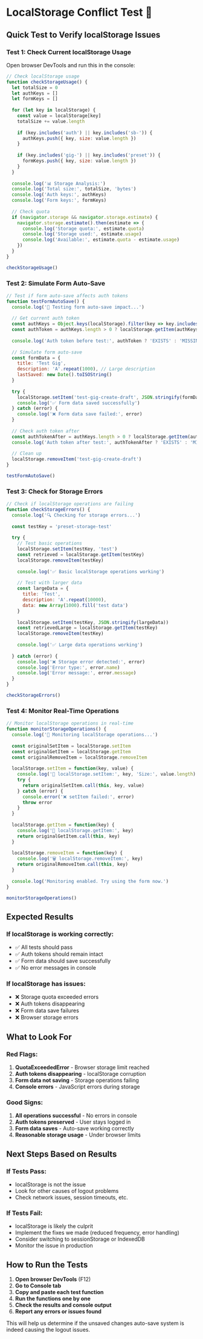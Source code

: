 # LocalStorage Conflict Test 🧪

## Quick Test to Verify localStorage Issues

### **Test 1: Check Current localStorage Usage**

Open browser DevTools and run this in the console:

```javascript
// Check localStorage usage
function checkStorageUsage() {
  let totalSize = 0
  let authKeys = []
  let formKeys = []
  
  for (let key in localStorage) {
    const value = localStorage[key]
    totalSize += value.length
    
    if (key.includes('auth') || key.includes('sb-')) {
      authKeys.push({ key, size: value.length })
    }
    
    if (key.includes('gig-') || key.includes('preset')) {
      formKeys.push({ key, size: value.length })
    }
  }
  
  console.log('📊 Storage Analysis:')
  console.log('Total size:', totalSize, 'bytes')
  console.log('Auth keys:', authKeys)
  console.log('Form keys:', formKeys)
  
  // Check quota
  if (navigator.storage && navigator.storage.estimate) {
    navigator.storage.estimate().then(estimate => {
      console.log('Storage quota:', estimate.quota)
      console.log('Storage used:', estimate.usage)
      console.log('Available:', estimate.quota - estimate.usage)
    })
  }
}

checkStorageUsage()
```

### **Test 2: Simulate Form Auto-Save**

```javascript
// Test if form auto-save affects auth tokens
function testFormAutoSave() {
  console.log('🧪 Testing form auto-save impact...')
  
  // Get current auth token
  const authKeys = Object.keys(localStorage).filter(key => key.includes('auth'))
  const authToken = authKeys.length > 0 ? localStorage.getItem(authKeys[0]) : null
  
  console.log('Auth token before test:', authToken ? 'EXISTS' : 'MISSING')
  
  // Simulate form auto-save
  const formData = {
    title: 'Test Gig',
    description: 'A'.repeat(1000), // Large description
    lastSaved: new Date().toISOString()
  }
  
  try {
    localStorage.setItem('test-gig-create-draft', JSON.stringify(formData))
    console.log('✅ Form data saved successfully')
  } catch (error) {
    console.log('❌ Form data save failed:', error)
  }
  
  // Check auth token after
  const authTokenAfter = authKeys.length > 0 ? localStorage.getItem(authKeys[0]) : null
  console.log('Auth token after test:', authTokenAfter ? 'EXISTS' : 'MISSING')
  
  // Clean up
  localStorage.removeItem('test-gig-create-draft')
}

testFormAutoSave()
```

### **Test 3: Check for Storage Errors**

```javascript
// Check if localStorage operations are failing
function checkStorageErrors() {
  console.log('🔍 Checking for storage errors...')
  
  const testKey = 'preset-storage-test'
  
  try {
    // Test basic operations
    localStorage.setItem(testKey, 'test')
    const retrieved = localStorage.getItem(testKey)
    localStorage.removeItem(testKey)
    
    console.log('✅ Basic localStorage operations working')
    
    // Test with larger data
    const largeData = {
      title: 'Test',
      description: 'A'.repeat(10000),
      data: new Array(1000).fill('test data')
    }
    
    localStorage.setItem(testKey, JSON.stringify(largeData))
    const retrievedLarge = localStorage.getItem(testKey)
    localStorage.removeItem(testKey)
    
    console.log('✅ Large data operations working')
    
  } catch (error) {
    console.log('❌ Storage error detected:', error)
    console.log('Error type:', error.name)
    console.log('Error message:', error.message)
  }
}

checkStorageErrors()
```

### **Test 4: Monitor Real-Time Operations**

```javascript
// Monitor localStorage operations in real-time
function monitorStorageOperations() {
  console.log('👀 Monitoring localStorage operations...')
  
  const originalSetItem = localStorage.setItem
  const originalGetItem = localStorage.getItem
  const originalRemoveItem = localStorage.removeItem
  
  localStorage.setItem = function(key, value) {
    console.log('📝 localStorage.setItem:', key, 'Size:', value.length)
    try {
      return originalSetItem.call(this, key, value)
    } catch (error) {
      console.error('❌ setItem failed:', error)
      throw error
    }
  }
  
  localStorage.getItem = function(key) {
    console.log('📖 localStorage.getItem:', key)
    return originalGetItem.call(this, key)
  }
  
  localStorage.removeItem = function(key) {
    console.log('🗑️ localStorage.removeItem:', key)
    return originalRemoveItem.call(this, key)
  }
  
  console.log('Monitoring enabled. Try using the form now.')
}

monitorStorageOperations()
```

## Expected Results

### **If localStorage is working correctly:**
- ✅ All tests should pass
- ✅ Auth tokens should remain intact
- ✅ Form data should save successfully
- ✅ No error messages in console

### **If localStorage has issues:**
- ❌ Storage quota exceeded errors
- ❌ Auth tokens disappearing
- ❌ Form data save failures
- ❌ Browser storage errors

## What to Look For

### **Red Flags:**
1. **QuotaExceededError** - Browser storage limit reached
2. **Auth tokens disappearing** - localStorage corruption
3. **Form data not saving** - Storage operations failing
4. **Console errors** - JavaScript errors during storage

### **Good Signs:**
1. **All operations successful** - No errors in console
2. **Auth tokens preserved** - User stays logged in
3. **Form data saves** - Auto-save working correctly
4. **Reasonable storage usage** - Under browser limits

## Next Steps Based on Results

### **If Tests Pass:**
- localStorage is not the issue
- Look for other causes of logout problems
- Check network issues, session timeouts, etc.

### **If Tests Fail:**
- localStorage is likely the culprit
- Implement the fixes we made (reduced frequency, error handling)
- Consider switching to sessionStorage or IndexedDB
- Monitor the issue in production

## How to Run the Tests

1. **Open browser DevTools** (F12)
2. **Go to Console tab**
3. **Copy and paste each test function**
4. **Run the functions one by one**
5. **Check the results and console output**
6. **Report any errors or issues found**

This will help us determine if the unsaved changes auto-save system is indeed causing the logout issues.
